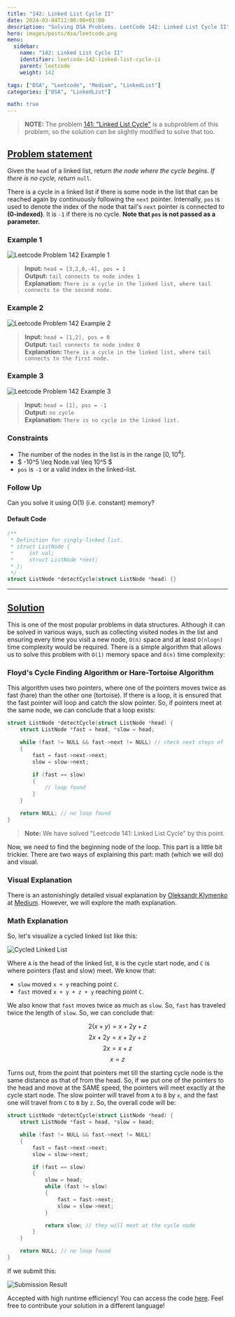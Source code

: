 ```yaml
---
title: "142: Linked List Cycle II"
date: 2024-03-04T11:00:00+01:00
description: "Solving DSA Problems. LeetCode 142: Linked List Cycle II"
hero: images/posts/dsa/leetcode.png
menu:
  sidebar:
    name: "142: Linked List Cycle II"
    identifier: leetcode-142-linked-list-cycle-ii
    parent: leetcode
    weight: 142

tags: ["DSA", "Leetcode", "Medium", "LinkedList"]
categories: ["DSA", "LinkedList"]

math: true
---
```


> **NOTE:** The problem [141: "Linked List Cycle"](https://leetcode.com/problems/linked-list-cycle/) is a subproblem of this problem, so the solution can be slightly modified to solve that too.

## [Problem statement](https://leetcode.com/problems/linked-list-cycle-ii/)

Given the `head` of a linked list, return *the node where the cycle begins*. *If there is no cycle, return* `null`.

There is a cycle in a linked list if there is some node in the list that can be reached again by continuously following the `next` pointer. Internally, `pos` is used to denote the index of the node that tail's `next` pointer is connected to **(0-indexed)**. It is `-1` if there is no cycle. **Note that `pos` is not passed as a parameter.**

### Example 1

![Leetcode Problem 142 Example 1](input_example1.png)

> **Input:** `head = [3,2,0,-4], pos = 1`</br>
> **Output:** `tail connects to node index 1`</br>
> **Explanation:** `There is a cycle in the linked list, where tail connects to the second node.`

### Example 2

![Leetcode Problem 142 Example 2](input_example2.png)

> **Input:** `head = [1,2], pos = 0`</br>
> **Output:** `tail connects to node index 0`</br>
> **Explanation:** `There is a cycle in the linked list, where tail connects to the first node.`

### Example 3

![Leetcode Problem 142 Example 3](input_example3.png)

> **Input:** `head = [1], pos = -1`</br>
> **Output:** `no cycle`</br>
> **Explanation:** `There is no cycle in the linked list.`

### Constraints

- The number of the nodes in the list is in the range $[0, 10^4]$.
- $ -10^5 \leq Node.val \leq 10^5 $
- `pos` is `-1` or a valid index in the linked-list.

### Follow Up

Can you solve it using O(1) (i.e. constant) memory?

#### Default Code

```C
/**
 * Definition for singly-linked list.
 * struct ListNode {
 *     int val;
 *     struct ListNode *next;
 * };
 */
struct ListNode *detectCycle(struct ListNode *head) {}
```

<hr>

## [Solution](https://github.com/Miradils-Blog/dsa-problems-and-solutions/tree/main/leetcode/142-linked-list-cycle-ii)

This is one of the most popular problems in data structures. Although it can be solved in various ways, such as collecting visited nodes in the list and ensuring every time you visit a new node, `O(n)` space and at least `O(nlogn)` time complexity would be required. There is a simple algorithm that allows us to solve this problem with `O(1)` memory space and `O(n)` time complexity:

### Floyd's Cycle Finding Algorithm or Hare-Tortoise Algorithm

This algorithm uses two pointers, where one of the pointers moves twice as fast (hare) than the other one (tortoise). If there is a loop, it is ensured that the fast pointer will loop and catch the slow pointer. So, if pointers meet at the same node, we can conclude that a loop exists:

```C
struct ListNode *detectCycle(struct ListNode *head) {
    struct ListNode *fast = head, *slow = head;

    while (fast != NULL && fast->next != NULL) // check next steps of `fast` pointer
    {
        fast = fast->next->next;
        slow = slow->next;

        if (fast == slow)
        {
            // loop found
        }
    }

    return NULL; // no loop found
}
```

> **Note:** We have solved "Leetcode 141: Linked List Cycle" by this point.

Now, we need to find the beginning node of the loop. This part is a little bit trickier. There are two ways of explaining this part: math (which we will do) and visual.

### Visual Explanation

There is an astonishingly detailed visual explanation by [Oleksandr Klymenko](https://medium.com/@zephyr.ventum) at [Medium](https://medium.com/@zephyr.ventum/floyds-tortoise-and-hare-cycle-finding-algorithm-my-over-explanation-5631c5ce71d7). However, we will explore the math explanation.

### Math Explanation

So, let's visualize a cycled linked list like this:

![Cycled Linked List](cycledlinkedlist.png)

Where `A` is the head of the linked list, `B` is the cycle start node, and `C` is where pointers (fast and slow) meet. We know that:

- `slow` moved `x + y` reaching point `C`.
- `fast` moved `x + y + z + y` reaching point `C`.

We also know that `fast` moves twice as much as `slow`. So, `fast` has traveled twice the length of `slow`. So, we can conclude that:

$$ 2(x + y) = x + 2y + z $$
$$ 2x + 2y = x + 2y + z $$
$$ 2x = x + z $$
$$ x = z $$

Turns out, from the point that pointers met till the starting cycle node is the same distance as that of from the head. So, if we put one of the pointers to the head and move at the SAME speed, the pointers will meet exactly at the cycle start node. The slow pointer will travel from `A` to `B` by `x`, and the fast one will travel from `C` to `B` by `z`. So, the overall code will be:

```C
struct ListNode *detectCycle(struct ListNode *head) {
    struct ListNode *fast = head, *slow = head;

    while (fast != NULL && fast->next != NULL)
    {
        fast = fast->next->next;
        slow = slow->next;

        if (fast == slow)
        {
            slow = head;
            while (fast != slow)
            {
                fast = fast->next;
                slow = slow->next;
            }

            return slow; // they will meet at the cycle node
        }
    }

    return NULL; // no loop found
}
```

If we submit this:

![Submission Result](submission.png)

Accepted with high runtime efficiency! You can access the code [here](https://github.com/Miradils-Blog/dsa-problems-and-solutions/tree/main/leetcode/142-linked-list-cycle-ii). Feel free to contribute your solution in a different language!

